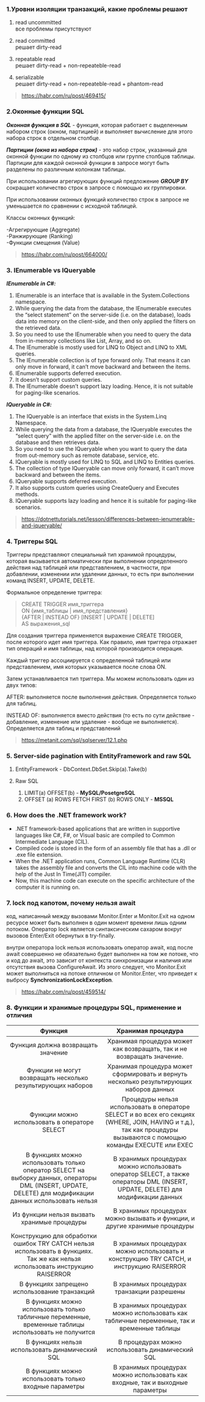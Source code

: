 
### 1.Уровни изоляции транзакций, какие проблемы решают  

1. read uncommitted  
   все проблемы присутствуют

2. read committed  
   решает dirty-read

3. repeatable read  
   решает dirty-read + non-repeateble-read

4. serializable  
   решает dirty-read + non-repeateble-read + phantom-read

> https://habr.com/ru/post/469415/

### 2.Оконные функции SQL

***Оконная функция в SQL*** - функция, которая работает с выделенным набором строк (окном, партицией) и выполняет вычисление для этого набора строк в отдельном столбце. 

***Партиции (окна из набора строк)*** - это набор строк, указанный для оконной функции по одному из столбцов или группе столбцов таблицы. Партиции для каждой оконной функции в запросе могут быть разделены по различным колонкам таблицы.

При использовании агрегирующих функций предложение ***GROUP BY*** сокращает количество строк в запросе с помощью их группировки.

При использовании оконных функций количество строк в запросе не уменьшается по сравнении с исходной таблицей.

Классы оконных функций:

-Агрегирующие (Aggregate)  
-Ранжирующие (Ranking)  
-Функции смещения (Value)  

> https://habr.com/ru/post/664000/

### 3. IEnumerable vs IQueryable

***IEnumerable in C#:***
1. IEnumerable is an interface that is available in the System.Collections namespace.
2. While querying the data from the database, the IEnumerable executes the “select statement” on the server-side (i.e. on the database), loads data into memory on the client-side, and then only applied the filters on the retrieved data.
3. So you need to use the IEnumerable when you need to query the data from in-memory collections like List, Array, and so on.
4. The IEnumerable is mostly used for LINQ to Object and LINQ to XML queries.
5. The IEnumerable collection is of type forward only. That means it can only move in forward, it can’t move backward and between the items.
6. IEnumerable supports deferred execution.
7. It doesn’t support custom queries.
8. The IEnumerable doesn’t support lazy loading. Hence, it is not suitable for paging-like scenarios.

***IQueryable in C#:***
1. The IQueryable is an interface that exists in the System.Linq Namespace.
2. While querying the data from a database, the IQueryable executes the “select query” with the applied filter on the server-side i.e. on the database and then retrieves data.
3. So you need to use the IQueryable when you want to query the data from out-memory such as remote database, service, etc.
4. IQueryable is mostly used for LINQ to SQL and LINQ to Entities queries.
5. The collection of type IQueryable can move only forward, it can’t move backward and between the items.
6. IQueryable supports deferred execution.
7. It also supports custom queries using CreateQuery and Executes methods.
8. IQueryable supports lazy loading and hence it is suitable for paging-like scenarios.

> https://dotnettutorials.net/lesson/differences-between-ienumerable-and-iqueryable/

### 4. Триггеры SQL

Триггеры представляют специальный тип хранимой процедуры, которая вызывается автоматически при выполнении определенного действия над таблицей или представлением, в частности, при добавлении, изменении или удалении данных, то есть при выполнении команд INSERT, UPDATE, DELETE.

Формальное определение триггера:

> CREATE TRIGGER имя_триггера  
> ON {имя_таблицы | имя_представления}  
> {AFTER | INSTEAD OF} [INSERT | UPDATE | DELETE]  
> AS выражения_sql  

Для создания триггера применяется выражение CREATE TRIGGER, после которого идет имя триггера. Как правило, имя триггера отражает тип операций и имя таблицы, над которой производится операция.

Каждый триггер ассоциируется с определенной таблицей или представлением, имя которых указывается после слова ON.

Затем устанавливается тип триггера. Мы можем использовать один из двух типов:

AFTER: выполняется после выполнения действия. Определяется только для таблиц.

INSTEAD OF: выполняется вместо действия (то есть по сути действие - добавление, изменение или удаление - вообще не выполняется). Определяется для таблиц и представлений

> https://metanit.com/sql/sqlserver/12.1.php

### 5. Server-side pagination with EntityFramework and raw SQL

1. EntityFramework - DbContext.DbSet.Skip(a).Take(b)
   
2. Raw SQL
   1. LIMIT(a) OFFSET(b) - **MySQL/PosetgreSQL**
   2. OFFSET (a) ROWS FETCH FIRST (b) ROWS ONLY - **MSSQL**

### 6. How does the .NET framework work?

- .NET framework-based applications that are written in supportive languages like C#, F#, or Visual basic are compiled to Common Intermediate Language (CIL).
- Compiled code is stored in the form of an assembly file that has a .dll or .exe file extension.
- When the .NET application runs, Common Language Runtime (CLR) takes the assembly file and converts the CIL into machine code with the help of the Just In Time(JIT) compiler.
- Now, this machine code can execute on the specific architecture of the computer it is running on.

### 7. lock под капотом, почему нельзя await

код, написанный между вызовами Monitor.Enter и Monitor.Exit на одном ресурсе может быть выполнен в один момент времени лишь одним потоком. Оператор lock является синтаксическим сахаром вокруг вызовов Enter/Exit обернутых в try-finally.

внутри оператора lock нельзя использовать оператор await, код после await совершенно не обязательно будет выполнен на том же потоке, что и код до await, это зависит от контекста синхронизации и наличия или отсутствия вызова ConfigureAwait. Из этого следует, что Monitor.Exit может выполниться на потоке отличном от Monitor.Enter, что приведет к выбросу **SynchronizationLockException**.

> https://habr.com/ru/post/459514/


### 8. Функции и хранимые процедуры SQL, применение и отличия

|   Функция	|   Хранимая процедура	|
|:-:	|:-:	|
|  Функция должна возвращать значение 	|   Хранимая процедура может как возвращать, так и не возвращать значение.	|
|   Функции не могут возвращать несколько результирующих наборов	|  Хранимая процедура может сформировать и вернуть несколько результирующих наборов данных 	|
|  Функции можно использовать в операторе SELECT 	|  Процедуры нельзя использовать в операторе SELECT и во всех его секциях (WHERE, JOIN, HAVING и т.д.), так как процедуры вызываются с помощью команды EXECUTE или EXEC 	|
|  В функциях можно использовать только оператор SELECT на выборку данных, операторы DML (INSERT, UPDATE, DELETE) для модификации данных использовать нельзя 	|  В хранимых процедурах можно использовать оператор SELECT, а также операторы DML (INSERT, UPDATE, DELETE) для модификации данных 	|
|   Из функции нельзя вызвать хранимые процедуры	|   В хранимых процедурах можно вызывать и функции, и другие хранимые процедуры	|
|  Конструкцию для обработки ошибок TRY CATCH нельзя использовать в функциях. Так же как нельзя использовать инструкцию RAISERROR 	|   В хранимых процедурах можно использовать и конструкцию TRY CATCH, и инструкцию RAISERROR	|
|   В функциях запрещено использование транзакций	|  В хранимых процедурах транзакции разрешены 	|
|   В функциях можно использовать только табличные переменные, временные таблицы использовать не получится	|   В хранимых процедурах можно использовать как табличные переменные, так и временные таблицы	|
|  В функциях нельзя использовать динамический SQL 	|   В процедурах можно использовать динамический SQL	|
|  В функциях можно использовать только входные параметры 	|   В хранимых процедурах можно использовать как входные, так и выходные параметры	|